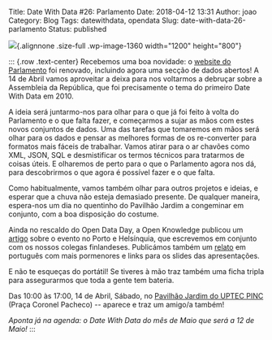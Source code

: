 Title: Date With Data #26: Parlamento
Date: 2018-04-12 13:31
Author: joao
Category: Blog
Tags: datewithdata, opendata
Slug: date-with-data-26-parlamento
Status: published

![](http://www.transparenciahackday.org/wp-content/uploads/2018/04/dwd-abril2018.png){.alignnone .size-full .wp-image-1360 width="1200" height="800"}

::: {.row .text-center}
Recebemos uma boa novidade: o [website do Parlamento](https://parlamento.pt) foi renovado, incluindo agora uma secção de dados abertos! A 14 de Abril vamos aproveitar a deixa para nos voltarmos a debruçar sobre a Assembleia da República, que foi precisamente o tema do primeiro Date With Data em 2010.

A ideia será juntarmo-nos para olhar para o que já foi feito à volta do Parlamento e o que falta fazer, e começarmos a sujar as mãos com estes novos conjuntos de dados. Uma das tarefas que tomaremos em mãos será olhar para os dados e pensar as melhores formas de os re-converter para formatos mais fáceis de trabalhar. Vamos atirar para o ar chavões como XML, JSON, SQL e desmistificar os termos técnicos para tratarmos de coisas úteis. E olharemos de perto para o que o Parlamento agora nos dá, para descobrirmos o que agora é possível fazer e o que falta.

Como habitualmente, vamos também olhar para outros projetos e ideias, e esperar que a chuva não esteja demasiado presente. De qualquer maneira, espera-nos um dia no quentinho do Pavilhão Jardim a congeminar em conjunto, com a boa disposição do costume.

Ainda no rescaldo do Open Data Day, a Open Knowledge publicou um [artigo](https://blog.okfn.org/2018/03/28/open-data-day-2018-getting-the-local-communities-in-porto-and-helsinki-to-talk-about-open-mapping/) sobre o evento no Porto e Helsínquia, que escrevemos em conjunto com os nossos colegas finlandeses. Publicámos também um [relato](http://www.transparenciahackday.org/2018/04/odd-2018-como-foi/) em português com mais pormenores e links para os slides das apresentações.

E não te esqueças do portátil! Se tiveres à mão traz também uma ficha tripla para assegurarmos que toda a gente tem bateria.

Das 10:00 às 17:00, 14 de Abril, Sábado, no [Pavilhão Jardim do UPTEC PINC](http://www.openstreetmap.org/?mlat=41.15137&mlon=-8.61555#map=19/41.15138/-8.61555) (Praça Coronel Pacheco) -- aparece e traz um amigo/a também!

*Aponta já na agenda: o Date With Data do mês de Maio que será a 12 de Maio!*
:::
